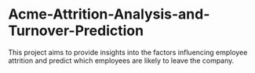 # Acme-Attrition-Analysis-and-Turnover-Prediction
This project aims to provide insights into the factors influencing employee attrition and predict which employees are likely to leave the company.
